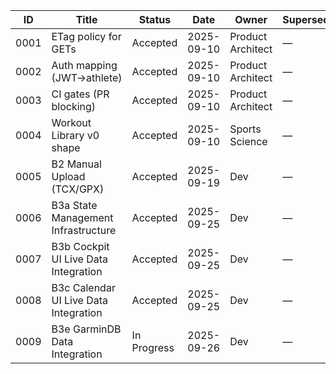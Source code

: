 | ID   | Title                      | Status   | Date       | Owner              | Supersedes | Links                        |
|------|----------------------------|----------|------------|--------------------|------------|-------------------------------|
| 0001 | ETag policy for GETs        | Accepted | 2025-09-10 | Product Architect  | —          | [etag-policy.md](docs/policy/etag-policy.md) |
| 0002 | Auth mapping (JWT→athlete)  | Accepted | 2025-09-10 | Product Architect  | —          | [auth-mapping.md](docs/policy/auth-mapping.md) |
| 0003 | CI gates (PR blocking)      | Accepted | 2025-09-10 | Product Architect  | —          | [ci-gates.md](docs/policy/ci-gates.md) |
| 0004 | Workout Library v0 shape    | Accepted | 2025-09-10 | Sports Science     | —          | [README.md](docs/library/README.md) |
| 0005 | B2 Manual Upload (TCX/GPX) | Accepted | 2025-09-19 | Dev | — | [Spec](../specs/C2-S1-B2-manual-upload.md) |
| 0006 | B3a State Management Infrastructure | Accepted | 2025-09-25 | Dev | — | [Spec](../specs/C2-S1-B3a.md) |
| 0007 | B3b Cockpit UI Live Data Integration | Accepted | 2025-09-25 | Dev | — | [Spec](../specs/C2-S1-B3b.md) |
| 0008 | B3c Calendar UI Live Data Integration | Accepted | 2025-09-25 | Dev | — | [Spec](../specs/C2-S1-B3c.md) |
| 0009 | B3e GarminDB Data Integration | In Progress | 2025-09-26 | Dev | — | [Spec](../specs/C2-S1-B3e.md) |
